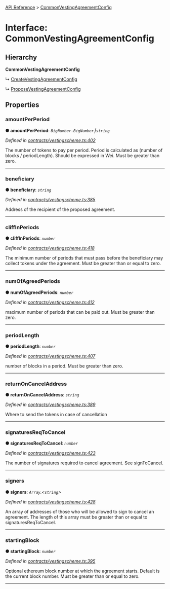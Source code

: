 [API Reference](../README.md) > [CommonVestingAgreementConfig](../interfaces/CommonVestingAgreementConfig.md)



# Interface: CommonVestingAgreementConfig

## Hierarchy

**CommonVestingAgreementConfig**

↳  [CreateVestingAgreementConfig](CreateVestingAgreementConfig.md)




↳  [ProposeVestingAgreementConfig](ProposeVestingAgreementConfig.md)









## Properties
<a id="amountPerPeriod"></a>

###  amountPerPeriod

**●  amountPerPeriod**:  *`BigNumber.BigNumber`⎮`string`* 

*Defined in [contracts/vestingscheme.ts:402](https://github.com/daostack/arc.js/blob/61e5f90/lib/contracts/vestingscheme.ts#L402)*



The number of tokens to pay per period. Period is calculated as (number of blocks / periodLength). Should be expressed in Wei. Must be greater than zero.




___

<a id="beneficiary"></a>

###  beneficiary

**●  beneficiary**:  *`string`* 

*Defined in [contracts/vestingscheme.ts:385](https://github.com/daostack/arc.js/blob/61e5f90/lib/contracts/vestingscheme.ts#L385)*



Address of the recipient of the proposed agreement.




___

<a id="cliffInPeriods"></a>

###  cliffInPeriods

**●  cliffInPeriods**:  *`number`* 

*Defined in [contracts/vestingscheme.ts:418](https://github.com/daostack/arc.js/blob/61e5f90/lib/contracts/vestingscheme.ts#L418)*



The minimum number of periods that must pass before the beneficiary may collect tokens under the agreement. Must be greater than or equal to zero.




___

<a id="numOfAgreedPeriods"></a>

###  numOfAgreedPeriods

**●  numOfAgreedPeriods**:  *`number`* 

*Defined in [contracts/vestingscheme.ts:412](https://github.com/daostack/arc.js/blob/61e5f90/lib/contracts/vestingscheme.ts#L412)*



maximum number of periods that can be paid out. Must be greater than zero.




___

<a id="periodLength"></a>

###  periodLength

**●  periodLength**:  *`number`* 

*Defined in [contracts/vestingscheme.ts:407](https://github.com/daostack/arc.js/blob/61e5f90/lib/contracts/vestingscheme.ts#L407)*



number of blocks in a period. Must be greater than zero.




___

<a id="returnOnCancelAddress"></a>

###  returnOnCancelAddress

**●  returnOnCancelAddress**:  *`string`* 

*Defined in [contracts/vestingscheme.ts:389](https://github.com/daostack/arc.js/blob/61e5f90/lib/contracts/vestingscheme.ts#L389)*



Where to send the tokens in case of cancellation




___

<a id="signaturesReqToCancel"></a>

###  signaturesReqToCancel

**●  signaturesReqToCancel**:  *`number`* 

*Defined in [contracts/vestingscheme.ts:423](https://github.com/daostack/arc.js/blob/61e5f90/lib/contracts/vestingscheme.ts#L423)*



The number of signatures required to cancel agreement. See signToCancel.




___

<a id="signers"></a>

###  signers

**●  signers**:  *`Array`.<`string`>* 

*Defined in [contracts/vestingscheme.ts:428](https://github.com/daostack/arc.js/blob/61e5f90/lib/contracts/vestingscheme.ts#L428)*



An array of addresses of those who will be allowed to sign to cancel an agreement. The length of this array must be greater than or equal to signaturesReqToCancel.




___

<a id="startingBlock"></a>

###  startingBlock

**●  startingBlock**:  *`number`* 

*Defined in [contracts/vestingscheme.ts:395](https://github.com/daostack/arc.js/blob/61e5f90/lib/contracts/vestingscheme.ts#L395)*



Optional ethereum block number at which the agreement starts. Default is the current block number. Must be greater than or equal to zero.




___


